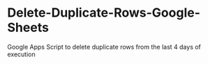 # Delete-Duplicate-Rows-Google-Sheets
Google Apps Script to delete duplicate rows from the last 4 days of execution
